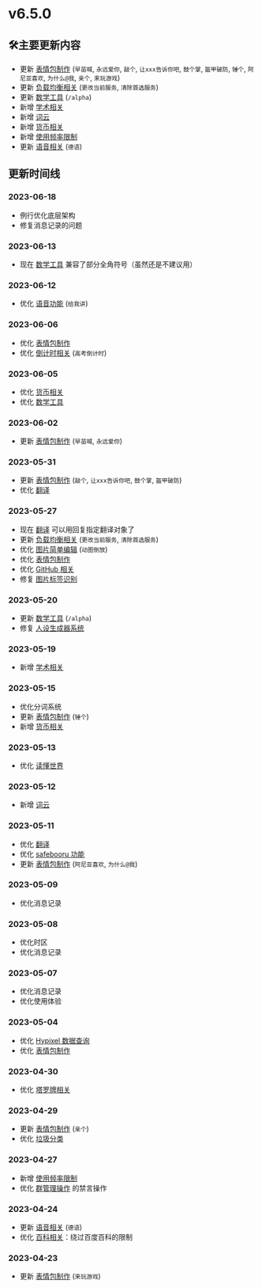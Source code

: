 # v6.5.0

## 🛠️主要更新内容

- 更新 [表情包制作](../function/img/img_meme.md) (`早苗喊`, `永远爱你`, `敲个`, `让xxx告诉你吧`, `鼓个掌`, `盔甲破防`, `锤个`, `阿尼亚喜欢`, `为什么@我`, `亲个`, `来玩游戏`)
- 更新 [负载均衡相关](..\function\admin\load_balance.md) (`更改当前服务`, `清除首选服务`)
- 更新 [数学工具](..\function\useful\math.md#/alpha) (`/alpha`)
- 新增 [学术相关](..\function\useful\aminer.md)
- 新增 [词云](..\function\useful\wordcloud.md)
- 新增 [货币相关](..\function\useful\exchange_rate.md)
- 新增 [使用频率限制](..\function\admin\event_limit.md)
- 更新 [语音相关](..\function\play\voice.md#德语) (`德语`)


## 更新时间线

### 2023-06-18

- 例行优化底层架构
- 修复消息记录的问题

### 2023-06-13

- 现在 [数学工具](..\function\useful\math.md) 兼容了部分全角符号（虽然还是不建议用）

### 2023-06-12

- 优化 [语音功能](../function/play/voice.md) (`给我讲`)

### 2023-06-06

- 优化 [表情包制作](../function/img/img_meme.md)
- 优化 [倒计时相关](../function/useful/countdown.md#高考倒计时) (`高考倒计时`)

### 2023-06-05

- 优化 [货币相关](..\function\useful\exchange_rate.md)
- 优化 [数学工具](..\function\useful\math.md)

### 2023-06-02

- 更新 [表情包制作](../function/img/img_meme.md) (`早苗喊`, `永远爱你`)

### 2023-05-31

- 更新 [表情包制作](../function/img/img_meme.md) (`敲个`, `让xxx告诉你吧`, `鼓个掌`, `盔甲破防`)
- 优化 [翻译](..\function\useful\translate.md)

### 2023-05-27

- 现在 [翻译](..\function\useful\translate.md) 可以用回复指定翻译对象了
- 更新 [负载均衡相关](..\function\admin\load_balance.md) (`更改当前服务`, `清除首选服务`)
- 优化 [图片简单编辑](..\function\img\img_editor.md#动图倒放) (`动图倒放`)
- 优化 [表情包制作](../function/img/img_meme.md)
- 优化 [GitHub 相关](..\function\query\github.md)
- 修复 [图片标签识别](..\function\img\img_deeper.md)

### 2023-05-20

- 更新 [数学工具](..\function\useful\math.md#/alpha) (`/alpha`)
- 修复 [人设生成器系统](..\function\play\shindanmaker.md)

### 2023-05-19

- 新增 [学术相关](..\function\useful\aminer.md)

### 2023-05-15

- 优化分词系统
- 更新 [表情包制作](../function/img/img_meme.md) (`锤个`)
- 新增 [货币相关](..\function\useful\exchange_rate.md)

### 2023-05-13

- 优化 [读懂世界](..\function\useful\60s.md)

### 2023-05-12

- 新增 [词云](..\function\useful\wordcloud.md)

### 2023-05-11

- 优化 [翻译](..\function\useful\translate.md)
- 优化 [safebooru 功能](..\function\img\safebooru.md)
- 更新 [表情包制作](../function/img/img_meme.md) (`阿尼亚喜欢`, `为什么@我`)

### 2023-05-09

- 优化消息记录

### 2023-05-08

- 优化时区
- 优化消息记录

### 2023-05-07

- 优化消息记录
- 优化使用体验

### 2023-05-04

- 优化 [Hypixel 数据查询](../function/query/hypixel.md)
- 优化 [表情包制作](../function/img/img_meme.md)

### 2023-04-30

- 优化 [塔罗牌相关](..\function\play\tarot.md)

### 2023-04-29

- 更新 [表情包制作](../function/img/img_meme.md) (`亲个`)
- 优化 [垃圾分类](..\function\query\garbage.md)

### 2023-04-27

- 新增 [使用频率限制](..\function\admin\event_limit.md)
- 优化 [群管理操作](..\function\admin\group_action.md) 的禁言操作

### 2023-04-24

- 更新 [语音相关](..\function\play\voice.md#德语) (`德语`)
- 优化 [百科相关](..\function\query\wiki.md)：绕过百度百科的限制

### 2023-04-23

- 更新 [表情包制作](../function/img/img_meme.md) (`来玩游戏`)
